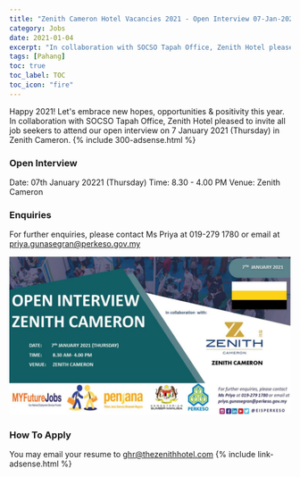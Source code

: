 ```yaml
---
title: "Zenith Cameron Hotel Vacancies 2021 - Open Interview 07-Jan-2021" 
category: Jobs 
date: 2021-01-04
excerpt: "In collaboration with SOCSO Tapah Office, Zenith Hotel pleased to invite all job seekers to attend our open interview on 7 January 2021 (Thursday) in Zenith Cameron." 
tags: [Pahang] 
toc: true 
toc_label: TOC 
toc_icon: "fire" 
--- 
```


Happy 2021! Let's embrace new hopes, opportunities & positivity this year.
In collaboration with SOCSO Tapah Office, Zenith Hotel pleased to invite all job seekers to attend our open interview on 7 January 2021 (Thursday) in Zenith Cameron.
{% include 300-adsense.html %} 

### Open Interview
Date: 07th January 20221 (Thursday)
Time: 8.30 - 4.00 PM
Venue: Zenith Cameron

### Enquiries
For further enquiries, please contact Ms Priya at 019-279 1780 or email at priya.gunasegran@perkeso.gov.my

![Zenith Cameron Open Interview 2021!](/assets/images/2021-01/zenith-cameron-open-interview-jan-2021.jpg "Zenith Cameron Open Interview 2021")

### How To Apply
You may email your resume to ghr@thezenithhotel.com 
{% include link-adsense.html %} 